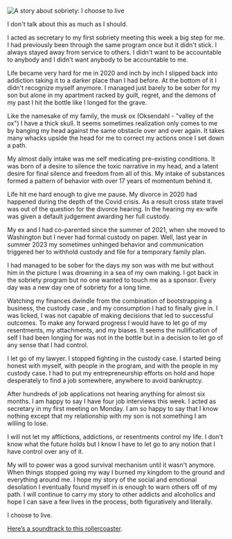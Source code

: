 ![A story about sobriety: I choose to
live](https://storage.googleapis.com/hox-io-blog-assets/2024-06-05-sobriety.webp)

I don't talk about this as much as I should.

I acted as secretary to my first sobriety meeting this week a big step for me. I
had previously been through the same program once but it didn't stick. I always
stayed away from service to others. I didn't want to be accountable to anybody
and I didn't want anybody to be accountable to me.

Life became very hard for me in 2020 and inch by inch I slipped back into
addiction taking it to a darker place than I had before. At the bottom of it I
didn't recognize myself anymore. I managed just barely to be sober for my son
but alone in my apartment racked by guilt, regret, and the demons of my past I
hit the bottle like I longed for the grave.

Like the namesake of my family, the musk ox (Oksendahl - "valley of the ox") I
have a thick skull. It seems sometimes realization only comes to me by banging
my head against the same obstacle over and over again. It takes many whacks
upside the head for me to correct my actions once I set down a path.

My almost daily intake was me self medicating pre-existing conditions. It was
born of a desire to silence the toxic narrative in my head, and a latent desire
for final silence and freedom from all of this. My intake of substances formed a
pattern of behavior with over 17 years of momentum behind it.

Life hit me hard enough to give me pause. My divorce in 2020 had happened during
the depth of the Covid crisis. As a result cross state travel was out of the
question for the divorce hearing. In the hearing my ex-wife was given a default
judgement awarding her full custody.

My ex and I had co-parented since the summer of 2021, when she moved to
Washington but I never had formal custody on paper. Well, last year in summer
2023 my sometimes unhinged behavior and communication triggered her to withhold
custody and file for a temporary family plan.

I had managed to be sober for the days my son was with me but without him in the
picture I was drowning in a sea of my own making. I got back in the sobriety
program but no one wanted to touch me as a sponsor. Every day was a new day one
of sobriety for a long time.

Watching my finances dwindle from the combination of bootstrapping a business,
the custody case , and my consumption I had to finally give in. I was licked, I
was not capable of making decisions that led to successful outcomes. To make any
forward progress I would have to let go of my resentments, my attachments, and
my biases. It seems the nullification of self I had been longing for was not in
the bottle but in a decision to let go of any sense that I had control.

I let go of my lawyer. I stopped fighting in the custody case. I started being
honest with myself, with people in the program, and with the people in my
custody case. I had to put my entrepreneurship efforts on hold and hope
desperately to find a job somewhere, anywhere to avoid bankruptcy.

After hundreds of job applications not hearing anything for almost six months. I
am happy to say I have four job interviews this week. I acted as secretary in my
first meeting on Monday. I am so happy to say that I know nothing except that my
relationship with my son is not something I am willing to lose.

I will not let my afflictions, addictions, or resentments control my life. I
don't know what the future holds but I know I have to let go to any notion that
I have control over any of it.

My will to power was a good survival mechanism until it wasn't anymore. When
things stopped going my way I burned my kingdom to the ground and everything
around me. I hope my story of the social and emotional desolation I eventually
found myself in is enough to warn others off of my path. I will continue to
carry my story to other addicts and alcoholics and hope I can save a few lives
in the process, both figuratively and literally.

I choose to live.

[Here’s a soundtrack to this
rollercoaster](https://open.spotify.com/album/49K6hYDEr5M3GxIBBxlPf9).
